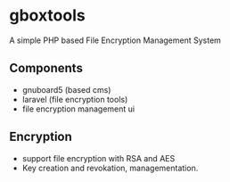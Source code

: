 # gboxtools
A simple PHP based File Encryption Management System

## Components
- gnuboard5 (based cms)
- laravel (file encryption tools)
- file encryption management ui

## Encryption
- support file encryption with RSA and AES
- Key creation and revokation, managementation.

